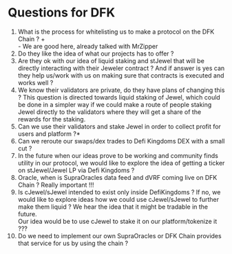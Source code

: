 # Questions for DFK

1. What is the process for whitelisting us to make a protocol on the DFK Chain ? + \
   \- We are good here, already talked with MrZipper
2. Do they like the idea of what our projects has to offer ?
3. Are they ok with our idea of liquid staking and stJewel that will be directly interacting with their Jeweler contract ? And if answer is yes can they help us/work with us on making sure that contracts is executed and works well ?
4. We know their validators are private, do they have plans of changing this ? This question is directed towards liquid staking of Jewel, which could be done in a simpler way if we could make a route of people staking Jewel directly to the validators where they will get a share of the rewards for the staking.
5. Can we use their validators and stake Jewel in order to collect profit for users and platform ?\*
6. Can we reroute our swaps/dex trades to Defi Kingdoms DEX  with a small cut ?
7. In the future when our ideas prove to be working and community finds utility in our protocol, we would like to explore the idea of getting a ticker on stJewel/Jewel LP via Defi Kingdoms ?
8. Oracle, when is SupraOracles data feed and dVRF coming live on DFK Chain ? Really important !!!
9. Is cJewel/sJewel intended to exist only inside DefiKingdoms ? If no, we would like to explore ideas how we could use cJewel/sJewel to further make them liquid ? We hear the idea that it might be tradable in the future. \
   Our idea would be to use cJewel to stake it on our platform/tokenize it ???
10. Do we need to implement our own SupraOracles or DFK Chain provides that service for us by using the chain ?
